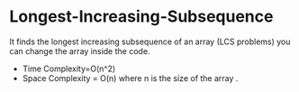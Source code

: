 # Longest-Increasing-Subsequence
It finds the longest increasing subsequence of an array (LCS problems) you can change the array inside the code.
  - Time Complexity=O(n^2)
  - Space Complexity = O(n)
where n is the size of the array .





